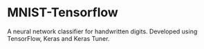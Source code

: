 # MNIST-Tensorflow

A neural network classifier for handwritten digits. Developed using TensorFlow, Keras and Keras Tuner.
